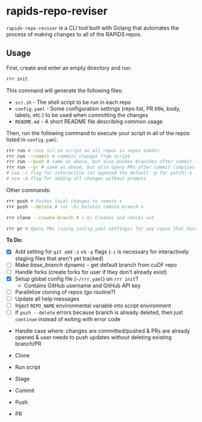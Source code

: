 # rapids-repo-reviser

`rapids-repo-reviser` is a CLI tool built with Golang that automates the process of making changes to all of the RAPIDS repos.

## Usage

First, create and enter an empty directory and run:

```sh
rrr init
```

This command will generate the following files:

- `scr.sh` - The shell script to be run in each repo
- `config.yaml` - Some configuration settings (repo list, PR title, body, labels, etc.) to be used when committing the changes
- `README.md` - A short README file describing common usage

Then, run the following command to execute your script in all of the repos listed in `config.yaml`:

```sh
rrr run # runs scr.sh script on all repos in repos subdir
rrr run --commit # commits changes from script
rrr run --push # same as above, but also pushes branches after commit (implies --commit)
rrr run --pr # same as above, but also opens PRs after commit (implies --push)
# use -i flag for interactive (as opposed the default -p for patch) x
# use -A flag for adding all changes without prompts
```

Other commands:

```sh
rrr push # Pushes local changes to remote x
rrr push --delete # (or -D) Deletes remote branch x
```

```sh
rrr clone --create-branch # (-b) Creates and checks out
```

```sh
rrr pr # Opens PRs (using config.yaml settings) for any repos that have outstanding changes in their directory
```

**To Do:**

- [x] Add setting for `git add` `-i` vs `-p` flags (`-i` is necessary for interactively staging files that aren't yet tracked)
- [ ] Make _base_branch_ dynamic - get default branch from cuDF repo
- [ ] Handle forks (create forks for user if they don't already exist)
- [x] Setup global config file (`~/rrr.yaml`) on `rrr init`?
  - Contains GitHub username and GitHub API key
- [ ] Parallelize cloning of repos (go routine?)
- [ ] Update all help messages
- [ ] Inject `REPO_NAME` environmental variable into script environment
- [ ] If `push --delete` errors because branch is already deleted, then just `continue` instead of exiting with error code

- Handle case where: changes are committed/pushed & PRs are already opened & user needs to push updates without deleting existing branch/PR

- Clone
- Run script
- Stage
- Commit
- Push
- PR
